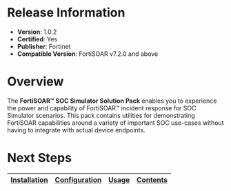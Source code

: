 # Release Information

- **Version**:  1.0.2 
- **Certified**: Yes 
- **Publisher**: Fortinet 
- **Compatible Version**: FortiSOAR v7.2.0 and above 

# Overview

The **FortiSOAR™ SOC Simulator Solution Pack** enables you to experience the power and capability of FortiSOAR™ incident response for SOC Simulator scenarios. This pack contains utilities for demonstrating FortiSOAR capabilities around a variety of important SOC use-cases without having to integrate with actual device endpoints.

# Next Steps 
 
| [Installation](https://github.com/fortinet-fortisoar/solution-pack-soc-simulator/blob/release/1.0.2/docs/setup.md#installation) | [Configuration](https://github.com/fortinet-fortisoar/solution-pack-soc-simulator/blob/release/1.0.2/docs/setup.md#configuration) | [Usage](https://github.com/fortinet-fortisoar/solution-pack-soc-simulator/blob/release/1.0.2/docs/usage.md) | [Contents](https://github.com/fortinet-fortisoar/solution-pack-soc-simulator/blob/release/1.0.2/docs/contents.md) |
|--------------------------------------------|----------------------------------------------|------------------------|------------------------------|
